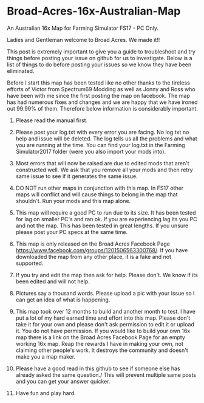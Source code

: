 # Broad-Acres-16x-Australian-Map
An Australian 16x Map for Farming Simulator FS17 - PC Only.


Ladies and Gentleman welcome to Broad Acres. We made it!!

This post is extremely important to give you a guide to troubleshoot and try things before posting your issue on github for us to investigate. Below is a list of things to do before posting your issues so we know they have been eliminated.

Before I start this map has been tested like no other thanks to the tireless efforts of Victor from Spectrum69 Modding as well as Jonny and Ross who have been with me since the first posting the map on facebook. The map has had numerous fixes and changes and we are happy that we have ironed out 99.99% of them. Therefore below information is considerably important.

 1. Please read the manual first.

 2. Please post your log.txt with every error you are facing. No log.txt no help and issue will be deleted. The log tells us all the problems and what you are running at the time. You can find your log.txt in the Farming Simulator2017 folder (were you also import your mods into).

3. Most errors that will now be raised are due to edited mods that aren't constructed well. We ask that you remove all your mods and then retry same issue to see if it generates the same issue.

4. DO NOT run other maps in conjunction with this map. In FS17 other maps will conflict and will cause things to belong in the map that shouldn't. Run your mods and this map alone.

5. This map will require a good PC to run due to its size. It has been tested for lag on smaller PC's and ran ok. If you are experiencing lag its you PC and not the map. This has been tested in great lengths. If you unsure please post your PC specs at the same time.

6. This map is only released on the Broad Acres Facebook Page https://www.facebook.com/groups/1201506563300768/.
If you have downloaded the map from any other place, it is a fake and not supported.

7. If you try and edit the map then ask for help. Please don't. We know if its been edited and will not help.

8. Pictures say a thousand words. Please upload a pic with your issue so I can get an idea of what is happening.

9. This map took over 12 months to build and another month to test. I have put a lot of my hard earned time and effort into this map. Please don't take it for your own and please don't ask permission to edit it or upload it. You do not have permission. If you would like to build your own 16x map there is a link on the Broad Acres Facebook Page for an empty working 16x map. Reap the rewards I have in making your own, not claiming other people's work. It destroys the community and doesn't make you a map maker.

10. Please have a good read in this github to see if someone else has already asked the same question./ This will prevent multiple same posts and you can get your answer quicker.

11. Have fun and play hard.
